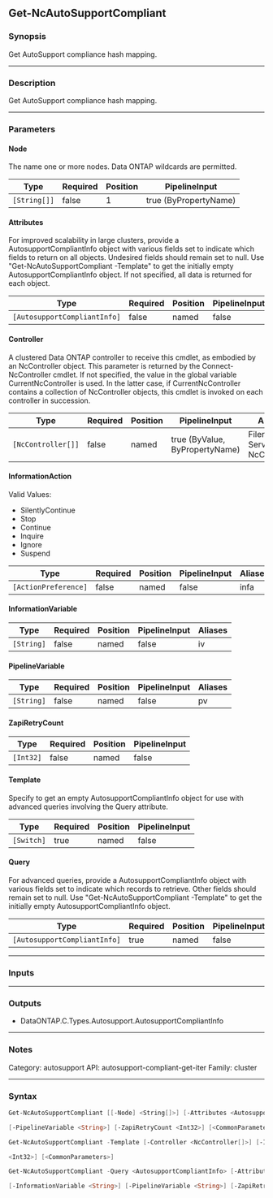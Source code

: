 Get-NcAutoSupportCompliant
--------------------------

### Synopsis
Get AutoSupport compliance hash mapping.

---

### Description

Get AutoSupport compliance hash mapping.

---

### Parameters
#### **Node**
The name one or more nodes.  Data ONTAP wildcards are permitted.

|Type        |Required|Position|PipelineInput        |
|------------|--------|--------|---------------------|
|`[String[]]`|false   |1       |true (ByPropertyName)|

#### **Attributes**
For improved scalability in large clusters, provide a AutosupportCompliantInfo object with various fields set to indicate which fields to return on all objects.  Undesired fields should remain set to null.  Use "Get-NcAutoSupportCompliant -Template" to get the initially empty AutosupportCompliantInfo object.  If not specified, all data is returned for each object.

|Type                        |Required|Position|PipelineInput|
|----------------------------|--------|--------|-------------|
|`[AutosupportCompliantInfo]`|false   |named   |false        |

#### **Controller**
A clustered Data ONTAP controller to receive this cmdlet, as embodied by an NcController object.  This parameter is returned by the Connect-NcController cmdlet.  If not specified, the value in the global variable CurrentNcController is used.  In the latter case, if CurrentNcController contains a collection of NcController objects, this cmdlet is invoked on each controller in succession.

|Type              |Required|Position|PipelineInput                 |Aliases                          |
|------------------|--------|--------|------------------------------|---------------------------------|
|`[NcController[]]`|false   |named   |true (ByValue, ByPropertyName)|Filer<br/>Server<br/>NcController|

#### **InformationAction**

Valid Values:

* SilentlyContinue
* Stop
* Continue
* Inquire
* Ignore
* Suspend

|Type                |Required|Position|PipelineInput|Aliases|
|--------------------|--------|--------|-------------|-------|
|`[ActionPreference]`|false   |named   |false        |infa   |

#### **InformationVariable**

|Type      |Required|Position|PipelineInput|Aliases|
|----------|--------|--------|-------------|-------|
|`[String]`|false   |named   |false        |iv     |

#### **PipelineVariable**

|Type      |Required|Position|PipelineInput|Aliases|
|----------|--------|--------|-------------|-------|
|`[String]`|false   |named   |false        |pv     |

#### **ZapiRetryCount**

|Type     |Required|Position|PipelineInput|
|---------|--------|--------|-------------|
|`[Int32]`|false   |named   |false        |

#### **Template**
Specify to get an empty AutosupportCompliantInfo object for use with advanced queries involving the Query attribute.

|Type      |Required|Position|PipelineInput|
|----------|--------|--------|-------------|
|`[Switch]`|true    |named   |false        |

#### **Query**
For advanced queries, provide a AutosupportCompliantInfo object with various fields set to indicate which records to retrieve.  Other fields should remain set to null.  Use "Get-NcAutoSupportCompliant -Template" to get the initially empty AutosupportCompliantInfo object.

|Type                        |Required|Position|PipelineInput|
|----------------------------|--------|--------|-------------|
|`[AutosupportCompliantInfo]`|true    |named   |false        |

---

### Inputs

---

### Outputs
* DataONTAP.C.Types.Autosupport.AutosupportCompliantInfo

---

### Notes
Category: autosupport
API: autosupport-compliant-get-iter
Family: cluster

---

### Syntax
```PowerShell
Get-NcAutoSupportCompliant [[-Node] <String[]>] [-Attributes <AutosupportCompliantInfo>] [-Controller <NcController[]>] [-InformationAction <ActionPreference>] [-InformationVariable <String>] 
```
```PowerShell
[-PipelineVariable <String>] [-ZapiRetryCount <Int32>] [<CommonParameters>]
```
```PowerShell
Get-NcAutoSupportCompliant -Template [-Controller <NcController[]>] [-InformationAction <ActionPreference>] [-InformationVariable <String>] [-PipelineVariable <String>] [-ZapiRetryCount 
```
```PowerShell
<Int32>] [<CommonParameters>]
```
```PowerShell
Get-NcAutoSupportCompliant -Query <AutosupportCompliantInfo> [-Attributes <AutosupportCompliantInfo>] [-Controller <NcController[]>] [-InformationAction <ActionPreference>] 
```
```PowerShell
[-InformationVariable <String>] [-PipelineVariable <String>] [-ZapiRetryCount <Int32>] [<CommonParameters>]
```
